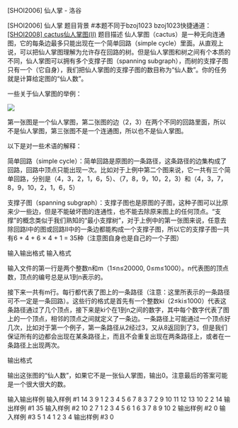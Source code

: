 



[SHOI2006] 仙人掌 - 洛谷














[SHOI2006] 仙人掌
题目背景
#本题不同于bzoj1023
bzoj1023快捷通道：[[SHOI2008] cactus仙人掌图(II)](https://www.luogu.org/problemnew/show/P4244)
题目描述
仙人掌图（cactus）是一种无向连通图，它的每条边最多只能出现在一个简单回路（simple cycle）里面。从直观上说，可以把仙人掌图理解为允许存在回路的树。但是仙人掌图和树之间有个本质的不同，仙人掌图可以拥有多个支撑子图（spanning subgraph），而树的支撑子图只有一个（它自身），我们把仙人掌图的支撑子图的数目称为“仙人数”。你的任务就是计算给定图的“仙人数”。

一些关于仙人掌图的举例：

 ![](https://cdn.luogu.com.cn/upload/pic/13241.png) 

第一张图是一个仙人掌图，第二张图的边（2，3）在两个不同的回路里面，所以不是仙人掌图，第三张图不是一个连通图，所以也不是仙人掌图。


以下是对一些术语的解释：


简单回路（simple cycle）：简单回路是原图的一条路径，这条路径的边集构成了回路，回路中顶点只能出现一次。比如对于上例中第二个图来说，它一共有三个简单回路，分别是（4，3，2，1，6，5）、（7，8，9，10，2，3）和（4，3，7，8，9，10，2，1，6，5）


支撑子图（spanning subgraph）：支撑子图也是原图的子图，这种子图可以比原来少一些边，但是不能破坏图的连通性，也不能去除原来图上的任何顶点。“支撑”的概念类似于我们熟知的“最小支撑树”，对于上例中的第一张图来说，任意去除回路I中的图或回路II中的一条边都能构成一个支撑子图，所以它的支撑子图一共有6 + 4 + 6 × 4 + 1 = 35种（注意图自身也是自己的一个子图）

输入输出格式
输入格式

输入文件的第一行是两个整数n和m（1≤n≤20000, 0≤m≤1000）。n代表图的顶点数，顶点的编号总是从1到n表示的。

接下来一共有m行。每行都代表了图上的一条路径（注意：这里所表示的一条路径可不一定是一条回路）。这些行的格式是首先有一个整数ki（2≤ki≤1000）代表这条路径通过了几个顶点，接下来是ki个在1到n之间的数字，其中每个数字代表了图上的一个顶点，相邻的顶点之间就定义了一条边。一条路径上可能通过一个顶点好几次，比如对于第一个例子，第一条路径从2经过3，又从8返回到了3，但是我们保证所有的边都会出现在某条路径上，而且不会重复出现在两条路径上，或者在一条路径上出现两次。

输出格式

输出这张图的“仙人数”，如果它不是一张仙人掌图，输出0。注意最后的答案可能是一个很大很大的数。

输入输出样例
输入样例 #1
14 3
9 1 2 3 4 5 6 7 8 3
7 2 9 10 11 12 13 10
2 2 14
输出样例 #1
35
输入样例 #2
10 2
7 1 2 3 4 5 6 1
6 3 7 8 9 10 2
输出样例 #2
0
输入样例 #3
5 1
4 1 2 3 4
输出样例 #3
0






